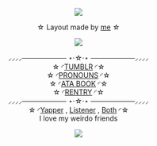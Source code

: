 <p align="center">
<div align="center"

<img src="https://64.media.tumblr.com/de92025aab37468682ba2de48cda522d/24609fd2e730b033-0a/s1280x1920/f27881c9895801a6697e120168e29382cd580665.pnj">
<img src="https://64.media.tumblr.com/e7917a795888530bf1f03321d36977d0/24609fd2e730b033-f5/s2048x3072/ef929b0f8193c1a9dc78072e72d60823ca6afdd6.pnj">
  
 ☆ Layout made by [me](https://www.tumblr.com/v1ncense/792683330747416577/mydei-tumblr-layout) ☆<br>

 <img src="https://64.media.tumblr.com/de92025aab37468682ba2de48cda522d/24609fd2e730b033-0a/s1280x1920/f27881c9895801a6697e120168e29382cd580665.pnj">
 
 ⸝⸝⸝⸝───────── ⋆⋅☆⋅⋆ ─────────⸝⸝⸝⸝<br>
☆ ◜[TUMBLR](https://www.tumblr.com/v1ncense) ◜☆<br> ☆ ◜[PRONOUNS](https://pronouns.cc/@V1NCENSE) ◜☆<br> ☆ ◜[ATA BOOK](https://vinyl.atabook.org/) ◜☆<br> ☆ ◜[RENTRY](https://rentry.co/undyingmydeimos) ◜☆<br>
⸝⸝⸝⸝───────── ⋆⋅☆⋅⋆ ─────────⸝⸝⸝⸝<br>
☆ ◜[Yapper](https://github.com/phaexie) , [Listener](https://github.com/ToasterTheFox) , [Both](https://github.com/V1NCENSE) ◜☆<br>
I love my weirdo friends

<img src="https://64.media.tumblr.com/e7917a795888530bf1f03321d36977d0/24609fd2e730b033-f5/s2048x3072/ef929b0f8193c1a9dc78072e72d60823ca6afdd6.pnj">

<div align="center"



